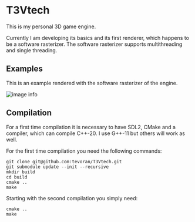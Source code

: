 # T3Vtech

This is my personal 3D game engine.

Currently I am developing its basics and its first renderer, which happens to be a software rasterizer.
The software rasterizer supports multithreading and single threading.

## Examples

This is an example rendered with the software rasterizer of the engine.

![image info](screenshots/21.06.19-perspective-correct-texture-mapping.gif)

## Compilation

For a first time compilation it is necessary to have SDL2, CMake and a compiler, which can compile
C++-20. I use G++-11 but others will work as well.

For the first time compilation you need the following commands:

```
git clone git@github.com:tevoran/T3Vtech.git
git submodule update --init --recursive
mkdir build
cd build
cmake ..
make
```

Starting with the second compilation you simply need:

```
cmake ..
make
```
